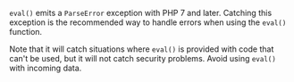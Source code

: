 ``eval()`` emits a ``ParseError`` exception with PHP 7 and later. Catching this exception is the recommended way to handle errors when using the ``eval()`` function.

<?php

$code = 'This is no PHP code.';

//PHP 5 style
eval($code);
// Ends up with a Fatal error, at execution time

//PHP 7 style
try {
    eval($code);
} catch (ParseError $e) {
    cleanUpAfterEval();
}

?>

Note that it will catch situations where ``eval()`` is provided with code that can't be used, but it will not catch security problems. Avoid using ``eval()`` with incoming data.
